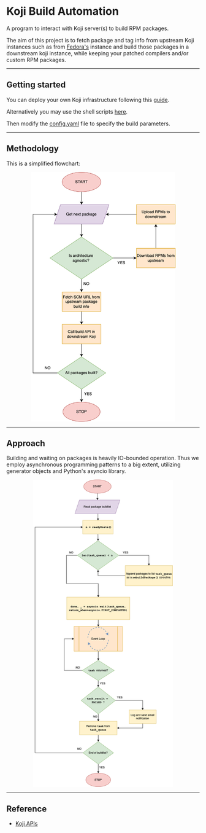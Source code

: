# Koji Build Automation

A program to interact with Koji server(s) to build RPM packages.

The aim of this project is to fetch package and tag info from upstream Koji instances such as from [Fedora's](https://koji.fedoraproject.org/koji/) instance and build those packages in a downstream koji instance, while keeping your patched compilers and/or custom RPM packages.

---

## Getting started

You can deploy your own Koji infrastructure following this [guide](https://docs.pagure.org/koji/server_howto/).

Alternatively you may use the shell scripts [here](https://github.com/arif-desu/koji-setup).

Then modify the [config.yaml](./config.yaml) file to specify the build parameters.

---

## Methodology

This is a simplified flowchart:

<p align="center">
<img src=assets/kojiauto_flow.png  style="height:650px" align="middle" >
</p>

---

## Approach

Building and waiting on packages is heavily IO-bounded operation. Thus we employ asynchronous programming patterns to a big extent, utilizing generator objects and Python's asyncio library.

<p align="center">
<img src=assets/koji_pythonrebuild.png style="height:800px" align="middle">
</p>

---

## Reference

- [Koji APIs](https://koji.fedoraproject.org/koji/api)
